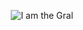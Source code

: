 <p align="center">
  <img src="https://media1.giphy.com/media/UsmcxQeK7BRBK/giphy.gif" alt="I am the Gral"/>
</p>
